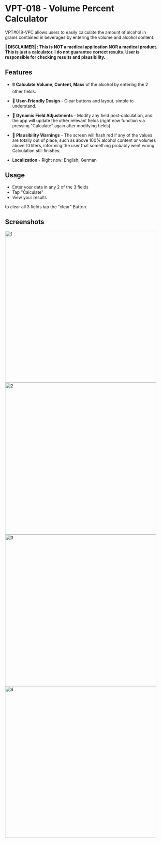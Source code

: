 # VPT-018 - Volume Percent Calculator 
VPT#018-VPC allows users to easily calculate the amount of alcohol in grams contained in beverages by entering the volume and alcohol content.

**🚨DISCLAIMER🚨: This is NOT a medical application NOR a medical product. This is just a calculator. I do not guarantee correct results. User is responsible for checking results and plausibility.**
## Features

- 🖩  **Calculate Volume, Content, Mass**  of the alcohol by entering the 2 other fields.

- 🎨 **User-Friendly Design** - Clear buttons and layout, simple to understand.

- 🔄 **Dynamic Field Adjustments** - Modify any field post-calculation, and the app will update the other relevant fields (right now function via pressing "Calculate" again after modifying fields).

- 🚨 **Plausibility Warnings** - The screen will flash red if any of the values are totally out of place, such as above 100% alcohol content or volumes above 10 liters, informing the user that something probably went wrong. Calculation still finishes. 

- **Localization** - Right now: English, German 

## Usage
- Enter your data in any 2 of the 3 fields
- Tap "Calculate" 
- View your results 

to clear all 3 fields tap the "clear" Button. 

## Screenshots 
<img src="https://raw.githubusercontent.com/v4lpt/VPC/master/Screenshots/1.png" alt="1" width="500" /> <img src="https://raw.githubusercontent.com/v4lpt/VPC/master/Screenshots/2.png" alt="2" width="500" />
 <img src="https://raw.githubusercontent.com/v4lpt/VPC/master/Screenshots/3.png" alt="3" width="500" /> <img src="https://raw.githubusercontent.com/v4lpt/VPC/master/Screenshots/4.png" alt="4" width="500" />



